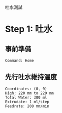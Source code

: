
吐水測試

# Step 1: 吐水


## 事前準備 

``` operations
Command: Home
```

## 先行吐水維持溫度

``` fixed_point
Coordinates: (0, 0)
High: 220 mm to 220 mm
Total Water: 300 ml
Extrudate: 1 ml/step
Feedrate: 200 mm/min
```
